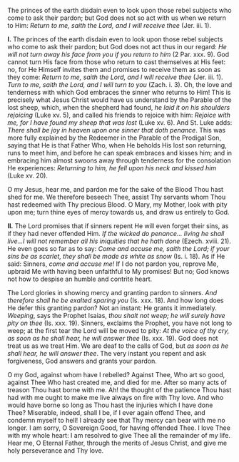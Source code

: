 
The princes of the earth disdain even to look upon those rebel subjects who come to ask their pardon; but God does not so act with us when we return to Him: *Return to me, saith the Lord, and I will receive thee* (Jer. iii. 1).

**I\.** The princes of the earth disdain even to look upon those rebel subjects who come to ask their pardon; but God does not act thus in our regard: *He will not turn away his face from you if you return to him* (2 Par. xxx. 9). God cannot turn His face from those who return to cast themselves at His feet: no, for He Himself invites them and promises to receive them as soon as they come: *Return to me, saith the Lord, and I will receive thee* (Jer. iii. 1). *Turn to me, saith the Lord, and I will turn to you* (Zach. i. 3). Oh, the love and tenderness with which God embraces the sinner who returns to Him! This is precisely what Jesus Christ would have us understand by the Parable of the lost sheep, which, when the shepherd had found, *he laid it on his shoulders rejoicing* (Luke xv. 5), and called his friends to rejoice with him: *Rejoice with me, for I have found my sheep that was lost* (Luke xv. 6). And St. Luke adds: *There shall be joy in heaven upon one sinner that doth penance*. This was more fully explained by the Redeemer in the Parable of the Prodigal Son, saying that He is that Father Who, when He beholds His lost son returning, runs to meet him, and before he can speak embraces and kisses him; and in embracing him almost swoons away through tenderness for the consolation He experiences: *Returning to him, he fell upon his neck and kissed him* (Luke xv. 20).

O my Jesus, hear me, and pardon me for the sake of the Blood Thou hast shed for me. We therefore beseech Thee, assist Thy servants whom Thou hast redeemed with Thy precious Blood. O Mary, my Mother, look with pity upon me; turn thine eyes of mercy towards us, and draw us entirely to God.

**II\.** The Lord promises that if sinners repent He will even forget their sins, as if they had never offended Him. *If the wicked do penance... living he shall live...I will not remember all his iniquities that he hath done* (Ezech. xviii. 21). He even goes so far as to say: *Come and accuse me, saith the Lord; if your sins be as scarlet, they shall be made as white as snow* (Is. i. 18). As if He said: Sinners, *come and accuse me!* If I do not pardon you, reprove Me, upbraid Me with having been unfaithful to My promises! But no; God knows not how to despise an humble and contrite heart.

The Lord glories in showing mercy and granting pardon to sinners. *And therefore shall he be exalted sparing you* (Is. xxx. 18). And how long does He defer this granting pardon? Not an instant: He grants it immediately. *Weeping*, says the Prophet Isaias, *thou shalt not weep; he will surely have pity on thee* (Is. xxx. 19). Sinners, exclaims the Prophet, you have not long to weep; at the first tear the Lord will be moved to pity: *At the voice of thy cry, as soon as he shall hear, he will answer thee* (Is. xxx. 19). God does not treat us as we treat Him. We are deaf to the calls of God, but *as soon as he shall hear, he will answer thee*. The very instant you repent and ask forgiveness, God answers and grants your pardon.

O my God, against whom have I rebelled? Against Thee, Who art so good, against Thee Who hast created me, and died for me. After so many acts of treason Thou hast borne with me. Ah! the thought of the patience Thou hast had with me ought to make me live always on fire with Thy love. And who would have borne so long as Thou hast the injuries which I have done Thee? Miserable, indeed, shall I be, if I ever again offend Thee, and condemn myself to hell! I already see that Thy mercy can bear with me no longer. I am sorry, O Sovereign Good, for having offended Thee. I love Thee with my whole heart: I am resolved to give Thee all the remainder of my life. Hear me, O Eternal Father, through the merits of Jesus Christ, and give me holy perseverance and Thy love.

